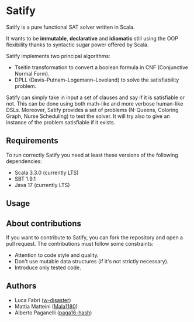 # Satify

Satify is a pure functional SAT solver written in Scala.

It wants to be **immutable**, **declarative** and **idiomatic** 
still using the OOP flexibility thanks to syntactic sugar power offered by Scala. 

Satify implements two principal algorithms:
- Tseitin transformation to convert a boolean formula in CNF (Conjunctive Normal Form).
- DPLL (Davis–Putnam–Logemann–Loveland) to solve the satisfiability problem.

Satify can simply take in input a set of clauses and say if it is satisfiable or not.
This can be done using both math-like and more verbose human-like DSLs.
Moreover, Satify provides a set of problems (N-Queens, Coloring Graph, Nurse Scheduling) to test the solver.
It will try also to give an instance of the problem satisfiable if it exists.

## Requirements
To run correctly Satify you need at least these versions of the following dependencies:
- Scala 3.3.0 (currently LTS)
- SBT 1.9.1
- Java 17 (currently LTS)

## Usage


## About contributions
If you want to contribute to Satify, you can fork the repository and open a pull request.
The contributions must follow some constraints: 
- Attention to code style and quality.
- Don't use mutable data structures (if it's not strictly necessary).
- Introduce only tested code.

## Authors
- Luca Fabri ([w-disaster](https://github.com/w-disaster))
- Mattia Matteini ([Mala1180](https://github.com/Mala1180))
- Alberto Paganelli ([paga16-hash](https://github.com/paga16-hash))